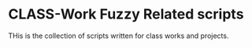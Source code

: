 # CLASS-Work Fuzzy Related scripts
THis is the collection of scripts written for class works and projects.
